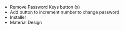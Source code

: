 - Remove Password Keys button (x)
- Add button to increment number to change password
- Installer
- Material Design
